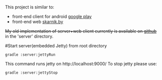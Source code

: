 This project is similar to:

* front-end client for android [google play](https://play.google.com/store/apps/details?id=by.skarnik.smolik)
* front-end web [skarnik.by](http://www.skarnik.by)

~~My old implementation of server+web client currently is available on [github](https://github.com/minsler/skarnik.by)~~ in the 'server' directory.

#Start server(embedded Jetty) from root directory

    gradle :server:jettyRun

This command runs jetty on http://localhost:9000/
To stop jetty please use:

    gradle :server:jettyStop
